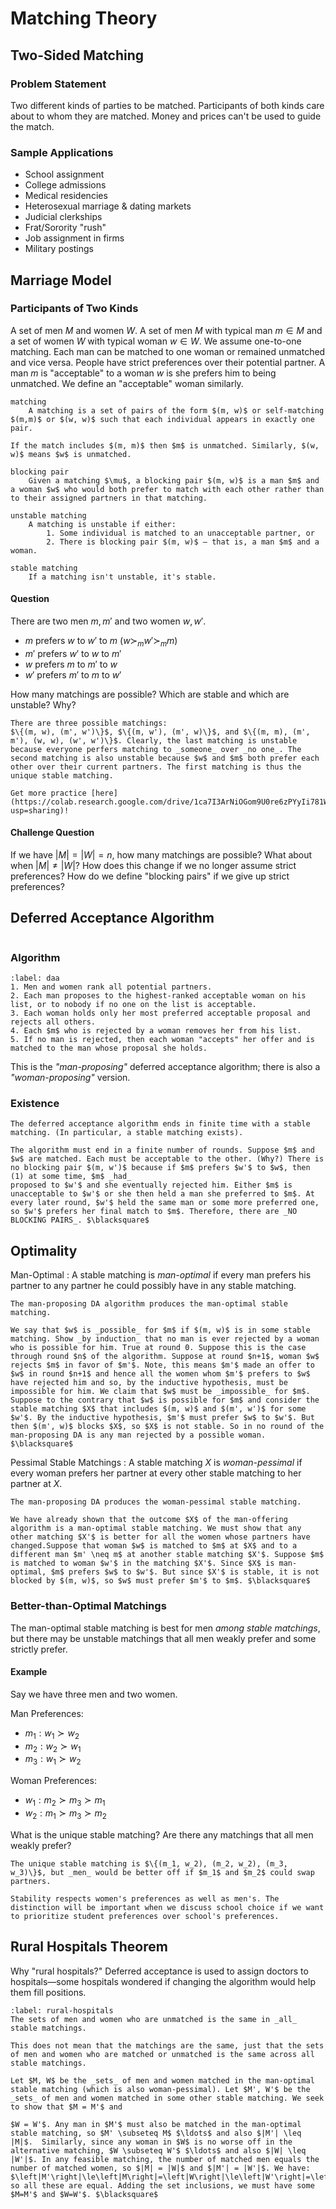 # Matching Theory

## Two-Sided Matching

### Problem Statement

Two different kinds of parties to be matched. Participants of both kinds care about to whom they are matched. Money and prices can't be used to guide the match.

### Sample Applications
* School assignment
* College admissions
* Medical residencies
* Heterosexual marriage & dating markets
* Judicial clerkships
* Frat/Sorority "rush"
* Job assignment in firms
* Military postings

## Marriage Model

### Participants of Two Kinds

A set of men $M$ and women $W$.
A set of men $M$ with typical man $m \in M$ and a set of women $W$ with typical woman $w \in W$. We assume one-to-one matching. Each man can be matched to one woman or remained unmatched and vice versa. People have strict preferences over their potential partner. A man $m$ is "acceptable" to a woman $w$ is she prefers him to being unmatched. We define an "acceptable" woman similarly.

```{glossary}
matching
    A matching is a set of pairs of the form $(m, w)$ or self-matching $(m,m)$ or $(w, w)$ such that each individual appears in exactly one pair. 
```

```{admonition} Notation
If the match includes $(m, m)$ then $m$ is unmatched. Similarly, $(w, w)$ means $w$ is unmatched.
```

```{glossary}
blocking pair
    Given a matching $\mu$, a blocking pair $(m, w)$ is a man $m$ and a woman $w$ who would both prefer to match with each other rather than to their assigned partners in that matching.

unstable matching
    A matching is unstable if either:
        1. Some individual is matched to an unacceptable partner, or 
        2. There is blocking pair $(m, w)$ – that is, a man $m$ and a woman.

stable matching
    If a matching isn't unstable, it's stable.
```

#### Question

There are two men $m, m'$ and two women $w, w'$.
* $m$ prefers $w$ to $w'$ to $m$ ($w \succ_m w' \succ_m m$)
* $m'$ prefers $w'$ to $w$ to $m'$
* $w$ prefers $m$ to $m'$ to $w$
* $w'$ prefers $m'$ to $m$ to $w'$

How many matchings are possible? Which are stable and which are unstable? Why?

```{dropdown} Solution
There are three possible matchings:
$\{(m, w), (m', w')\}$, $\{(m, w'), (m', w)\}$, and $\{(m, m), (m', m'), (w, w), (w', w')\}$. Clearly, the last matching is unstable because everyone perfers matching to _someone_ over _no one_. The second matching is also unstable because $w$ and $m$ both prefer each other over their current partners. The first matching is thus the unique stable matching.
```

```{attention}
Get more practice [here](https://colab.research.google.com/drive/1ca7I3ArNiOGom9U0re6zPYyIi781W65V?usp=sharing)!
```

#### Challenge Question

If we have $|M| = |W| = n$, how many matchings are possible? What about when $|M| \neq |W|$? How does this change if we no longer assume strict preferences? How do we define "blocking pairs" if we give up strict preferences?


## Deferred Acceptance Algorithm
```{index} Deferred Acceptance Algorithm (DAA)
```

### Algorithm
```{prf:algorithm} Deferred Acceptance Algorithm
:label: daa
1. Men and women rank all potential partners.
2. Each man proposes to the highest-ranked acceptable woman on his list, or to nobody if no one on the list is acceptable.
3. Each woman holds only her most preferred acceptable proposal and rejects all others.
4. Each $m$ who is rejected by a woman removes her from his list.
5. If no man is rejected, then each woman "accepts" her offer and is matched to the man whose proposal she holds.
```
This is the _"man-proposing"_ deferred acceptance algorithm; there is also a _"woman-proposing"_ version.

### Existence
```{prf:theorem} Stable Matchings Exist
The deferred acceptance algorithm ends in finite time with a stable matching. (In particular, a stable matching exists).
```
```{prf:proof}
The algorithm must end in a finite number of rounds. Suppose $m$ and $w$ are matched. Each must be acceptable to the other. (Why?) There is no blocking pair $(m, w')$ because if $m$ prefers $w'$ to $w$, then (1) at some time, $m$ _had_
proposed to $w'$ and she eventually rejected him. Either $m$ is unacceptable to $w'$ or she then held a man she preferred to $m$. At every later round, $w'$ held the same man or some more preferred one, so $w'$ prefers her final match to $m$. Therefore, there are _NO BLOCKING PAIRS_. $\blacksquare$
```

## Optimality

Man-Optimal
: A stable matching is _man-optimal_ if every man prefers his partner to any partner he could possibly have in any stable matching.

```{prf:theorem}
The man-proposing DA algorithm produces the man-optimal stable matching.
```
```{prf:proof}
We say that $w$ is _possible_ for $m$ if $(m, w)$ is in some stable matching. Show _by induction_ that no man is ever rejected by a woman who is possible for him. True at round 0. Suppose this is the case through round $n$ of the algorithm. Suppose at round $n+1$, woman $w$ rejects $m$ in favor of $m'$. Note, this means $m'$ made an offer to $w$ in round $n+1$ and hence all the women whom $m'$ prefers to $w$ have rejected him and so, by the inductive hypothesis, must be impossible for him. We claim that $w$ must be _impossible_ for $m$. Suppose to the contrary that $w$ is possible for $m$ and consider the stable matching $X$ that includes $(m, w)$ and $(m', w')$ for some $w'$. By the inductive hypothesis, $m'$ must prefer $w$ to $w'$. But then $(m', w)$ blocks $X$, so $X$ is not stable. So in no round of the man-proposing DA is any man rejected by a possible woman. $\blacksquare$
```

Pessimal Stable Matchings
: A stable matching $X$ is _woman-pessimal_ if every woman prefers her partner at every other stable matching to her partner at $X$.

```{prf:theorem}
The man-proposing DA produces the woman-pessimal stable matching.
```
```{prf:proof}
We have already shown that the outcome $X$ of the man-offering algorithm is a man-optimal stable matching. We must show that any other matching $X'$ is better for all the women whose partners have changed.Suppose that woman $w$ is matched to $m$ at $X$ and to a different man $m' \neq m$ at another stable matching $X'$. Suppose $m$ is matched to woman $w'$ in the matching $X'$. Since $X$ is man-optimal, $m$ prefers $w$ to $w'$. But since $X'$ is stable, it is not blocked by $(m, w)$, so $w$ must prefer $m'$ to $m$. $\blacksquare$ 
```

### Better-than-Optimal Matchings
The man-optimal stable matching is best for men _among stable matchings_, but there may be unstable matchings that all men weakly prefer and some strictly prefer.

#### Example
Say we have three men and two women.

Man Preferences:
* $m_1: w_1 \succ w_2$
* $m_2: w_2 \succ w_1$
* $m_3: w_1 \succ w_2$

Woman Preferences:
* $w_1: m_2 \succ m_3 \succ m_1$ 
* $w_2: m_1 \succ m_3 \succ m_2$

What is the unique stable matching? Are there any matchings that all men weakly prefer?

```{dropdown} Solution
The unique stable matching is $\{(m_1, w_2), (m_2, w_2), (m_3, w_3)\}$, but _men_ would be better off if $m_1$ and $m_2$ could swap partners.
```

```{admonition} Lesson
Stability respects women's preferences as well as men's. The distinction will be important when we discuss school choice if we want to prioritize student preferences over school's preferences.
```

## Rural Hospitals Theorem

Why "rural hospitals?" Deferred acceptance is used to assign doctors to hospitals—some hospitals wondered if changing the algorithm would help them fill positions.

```{prf:theorem} Rural Hospitals Theorem
:label: rural-hospitals
The sets of men and women who are unmatched is the same in _all_ stable matchings.
```
```{warning}
This does not mean that the matchings are the same, just that the sets of men and women who are matched or unmatched is the same across all stable matchings.
```
```{prf:proof}
Let $M, W$ be the _sets_ of men and women matched in the man-optimal stable matching (which is also woman-pessimal). Let $M', W'$ be the _sets_ of men and women matched in some other stable matching. We seek to show that $M = M'$ and

$W = W'$. Any man in $M'$ must also be matched in the man-optimal stable matching, so $M' \subseteq M$ $\ldots$ and also $|M'| \leq |M|$.  Similarly, since any woman in $W$ is no worse off in the alternative matching, $W \subseteq W'$ $\ldots$ and also $|W| \leq |W'|$. In any feasible matching, the number of matched men equals the number of matched women, so $|M| = |W|$ and $|M'| = |W'|$. We have: $\left|M'\right|\le\left|M\right|=\left|W\right|\le\left|W'\right|=\left|M'\right|$, so all these are equal. Adding the set inclusions, we must have some $M=M'$ and $W=W'$. $\blacksquare$
```